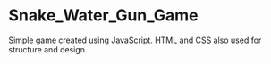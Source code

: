 # Snake_Water_Gun_Game

Simple game created using JavaScript. HTML and CSS also used for structure and design.
